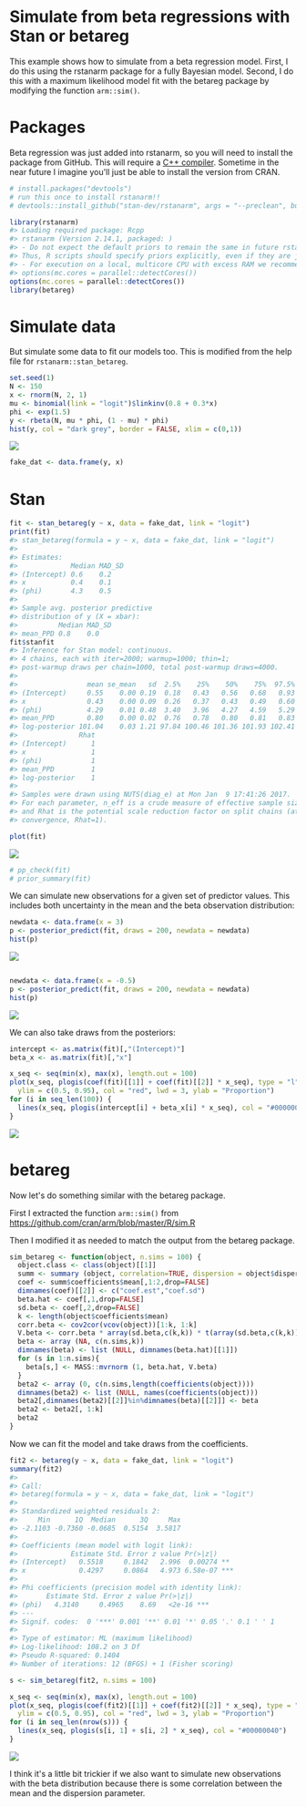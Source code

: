 <!-- README.md is generated from README.Rmd. Please edit that file -->
Simulate from beta regressions with Stan or betareg
===================================================

This example shows how to simulate from a beta regression model. First, I do this using the rstanarm package for a fully Bayesian model. Second, I do this with a maximum likelihood model fit with the betareg package by modifying the function `arm::sim()`.

Packages
========

Beta regression was just added into rstanarm, so you will need to install the package from GitHub. This will require a [C++ compiler](https://support.rstudio.com/hc/en-us/articles/200486498-Package-Development-Prerequisites). Sometime in the near future I imagine you'll just be able to install the version from CRAN.

``` r
# install.packages("devtools")
# run this once to install rstanarm!!
# devtools::install_github("stan-dev/rstanarm", args = "--preclean", build_vignettes = FALSE)

library(rstanarm)
#> Loading required package: Rcpp
#> rstanarm (Version 2.14.1, packaged: )
#> - Do not expect the default priors to remain the same in future rstanarm versions.
#> Thus, R scripts should specify priors explicitly, even if they are just the defaults.
#> - For execution on a local, multicore CPU with excess RAM we recommend calling
#> options(mc.cores = parallel::detectCores())
options(mc.cores = parallel::detectCores())
library(betareg)
```

Simulate data
=============

But simulate some data to fit our models too. This is modified from the help file for `rstanarm::stan_betareg`.

``` r
set.seed(1)
N <- 150
x <- rnorm(N, 2, 1)
mu <- binomial(link = "logit")$linkinv(0.8 + 0.3*x)
phi <- exp(1.5)
y <- rbeta(N, mu * phi, (1 - mu) * phi)
hist(y, col = "dark grey", border = FALSE, xlim = c(0,1))
```

![](figs/unnamed-chunk-3-1.png)

``` r
fake_dat <- data.frame(y, x)
```

Stan
====

``` r
fit <- stan_betareg(y ~ x, data = fake_dat, link = "logit")
print(fit)
#> stan_betareg(formula = y ~ x, data = fake_dat, link = "logit")
#> 
#> Estimates:
#>             Median MAD_SD
#> (Intercept) 0.6    0.2   
#> x           0.4    0.1   
#> (phi)       4.3    0.5   
#> 
#> Sample avg. posterior predictive 
#> distribution of y (X = xbar):
#>          Median MAD_SD
#> mean_PPD 0.8    0.0
fit$stanfit
#> Inference for Stan model: continuous.
#> 4 chains, each with iter=2000; warmup=1000; thin=1; 
#> post-warmup draws per chain=1000, total post-warmup draws=4000.
#> 
#>                 mean se_mean   sd  2.5%    25%    50%    75%  97.5% n_eff
#> (Intercept)     0.55    0.00 0.19  0.18   0.43   0.56   0.68   0.93  3188
#> x               0.43    0.00 0.09  0.26   0.37   0.43   0.49   0.60  2948
#> (phi)           4.29    0.01 0.48  3.40   3.96   4.27   4.59   5.29  2594
#> mean_PPD        0.80    0.00 0.02  0.76   0.78   0.80   0.81   0.83  3134
#> log-posterior 101.04    0.03 1.21 97.84 100.46 101.36 101.93 102.41  1806
#>               Rhat
#> (Intercept)      1
#> x                1
#> (phi)            1
#> mean_PPD         1
#> log-posterior    1
#> 
#> Samples were drawn using NUTS(diag_e) at Mon Jan  9 17:41:26 2017.
#> For each parameter, n_eff is a crude measure of effective sample size,
#> and Rhat is the potential scale reduction factor on split chains (at 
#> convergence, Rhat=1).

plot(fit)
```

![](figs/unnamed-chunk-4-1.png)

``` r
# pp_check(fit)
# prior_summary(fit)
```

We can simulate new observations for a given set of predictor values. This includes both uncertainty in the mean and the beta observation distribution:

``` r
newdata <- data.frame(x = 3)
p <- posterior_predict(fit, draws = 200, newdata = newdata)
hist(p)
```

![](figs/unnamed-chunk-5-1.png)

``` r

newdata <- data.frame(x = -0.5)
p <- posterior_predict(fit, draws = 200, newdata = newdata)
hist(p)
```

![](figs/unnamed-chunk-5-2.png)

We can also take draws from the posteriors:

``` r
intercept <- as.matrix(fit)[,"(Intercept)"]
beta_x <- as.matrix(fit)[,"x"]

x_seq <- seq(min(x), max(x), length.out = 100)
plot(x_seq, plogis(coef(fit)[[1]] + coef(fit)[[2]] * x_seq), type = "l",
  ylim = c(0.5, 0.95), col = "red", lwd = 3, ylab = "Proportion")
for (i in seq_len(100)) {
  lines(x_seq, plogis(intercept[i] + beta_x[i] * x_seq), col = "#00000040")
}
```

![](figs/unnamed-chunk-6-1.png)

betareg
=======

Now let's do something similar with the betareg package.

First I extracted the function `arm::sim()` from <https://github.com/cran/arm/blob/master/R/sim.R>

Then I modified it as needed to match the output from the betareg package.

``` r
sim_betareg <- function(object, n.sims = 100) {
  object.class <- class(object)[[1]]
  summ <- summary (object, correlation=TRUE, dispersion = object$dispersion)
  coef <- summ$coefficients$mean[,1:2,drop=FALSE]
  dimnames(coef)[[2]] <- c("coef.est","coef.sd")
  beta.hat <- coef[,1,drop=FALSE]
  sd.beta <- coef[,2,drop=FALSE]
  k <- length(object$coefficients$mean)
  corr.beta <- cov2cor(vcov(object))[1:k, 1:k]
  V.beta <- corr.beta * array(sd.beta,c(k,k)) * t(array(sd.beta,c(k,k)))
  beta <- array (NA, c(n.sims,k))
  dimnames(beta) <- list (NULL, dimnames(beta.hat)[[1]])
  for (s in 1:n.sims){
    beta[s,] <- MASS::mvrnorm (1, beta.hat, V.beta)
  }
  beta2 <- array (0, c(n.sims,length(coefficients(object))))
  dimnames(beta2) <- list (NULL, names(coefficients(object)))
  beta2[,dimnames(beta2)[[2]]%in%dimnames(beta)[[2]]] <- beta
  beta2 <- beta2[, 1:k]
  beta2
}
```

Now we can fit the model and take draws from the coefficients.

``` r
fit2 <- betareg(y ~ x, data = fake_dat, link = "logit")
summary(fit2)
#> 
#> Call:
#> betareg(formula = y ~ x, data = fake_dat, link = "logit")
#> 
#> Standardized weighted residuals 2:
#>     Min      1Q  Median      3Q     Max 
#> -2.1103 -0.7360 -0.0685  0.5154  3.5817 
#> 
#> Coefficients (mean model with logit link):
#>             Estimate Std. Error z value Pr(>|z|)    
#> (Intercept)   0.5518     0.1842   2.996  0.00274 ** 
#> x             0.4297     0.0864   4.973 6.58e-07 ***
#> 
#> Phi coefficients (precision model with identity link):
#>       Estimate Std. Error z value Pr(>|z|)    
#> (phi)   4.3140     0.4965    8.69   <2e-16 ***
#> ---
#> Signif. codes:  0 '***' 0.001 '**' 0.01 '*' 0.05 '.' 0.1 ' ' 1 
#> 
#> Type of estimator: ML (maximum likelihood)
#> Log-likelihood: 108.2 on 3 Df
#> Pseudo R-squared: 0.1404
#> Number of iterations: 12 (BFGS) + 1 (Fisher scoring)

s <- sim_betareg(fit2, n.sims = 100)

x_seq <- seq(min(x), max(x), length.out = 100)
plot(x_seq, plogis(coef(fit2)[[1]] + coef(fit2)[[2]] * x_seq), type = "l",
  ylim = c(0.5, 0.95), col = "red", lwd = 3, ylab = "Proportion")
for (i in seq_len(nrow(s))) {
  lines(x_seq, plogis(s[i, 1] + s[i, 2] * x_seq), col = "#00000040")
}
```

![](figs/unnamed-chunk-8-1.png)

I think it's a little bit trickier if we also want to simulate new observations with the beta distribution because there is some correlation between the mean and the dispersion parameter.
